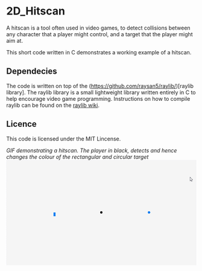 # 2D_Hitscan

A hitscan is a tool often used in video games, to detect collisions between any character that a player might control, and a target that the player might aim at.

This short code written in C demonstrates a working example of a hitscan.

## Dependecies

The code is written on top of the (https://github.com/raysan5/raylib/)[raylib library]. The raylib library is a small lightweight library written entirely in C to help encourage video game programming.
Instructions on how to compile raylib can be found on the [raylib wiki](https://github.com/raysan5/raylib/wiki).

## Licence

This code is licensed under the MIT Lincense.

*GIF demonstrating a hitscan. The player in black, detects and hence changes the colour of the rectangular and circular target*
<img src = "media/2Dhitscan.gif">
